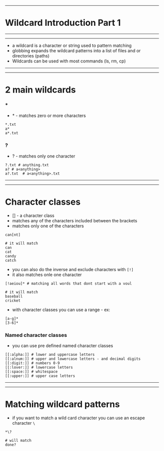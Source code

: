 ***
# Wildcard Introduction Part 1
***
***
* a wildcard is a character or string used to pattern matching 
* globbing expands the wildcard patterns into a list of files and or directories (paths)
* Wildcards can be used with most commands (ls, rm, cp)

***
***
# 2 main wildcards
### *
* \* - matches zero or more characters
```
*.txt
a*
a*.txt
```
### ?
* ? - matches only one character
```
?.txt # anything.txt
a? # a<anything>
a?.txt  # a<anything>.txt
```
***
***
# Character classes
* [] - a character class
* matches any of the characters included between the brackets
* matches only one of the characters
```
can[nt]

# it will match
can
cat
candy
catch
```
* you can also do the inverse and exclude characters with ```[!]```
* it also matches onle one character
```
[!aeiou]* # matching all words that dont start with a voul

# it will match
baseball
cricket
```
* with character classes you can use a range - ex:
```
[a-g]*
[3-6]*
```
### Named character classes
* you can use pre defined named character classes
```
[[:alpha:]] # lower and uppercase letters
[[:alnum:]] # upper and lowercase letters - and decimal digits
[[:digit:]] # numbers 0-9
[[:lover:]] # lowercase letters
[[:space:]] # whitespace
[[:upper:]] # upper case letters
```
***
***
# Matching wildcard patterns
* if you want to match a wild card character you can use an escape character ```\```
```
*\?

# will match
done?
```
